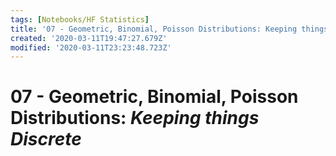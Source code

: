 ```yaml
---
tags: [Notebooks/HF Statistics]
title: '07 - Geometric, Binomial, Poisson Distributions: Keeping things Discrete'
created: '2020-03-11T19:47:27.679Z'
modified: '2020-03-11T23:23:48.723Z'
---
```


# 07 - Geometric, Binomial, Poisson Distributions: *Keeping things Discrete*
